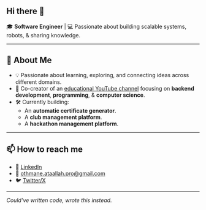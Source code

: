 ## Hi there 👋

🎓 **Software Engineer** | 💻 Passionate about building scalable systems, robots, & sharing knowledge.

---

## 🚀 About Me
- 💡 Passionate about learning, exploring, and connecting ideas across different domains.
- 🎥 Co-creator of an [educational YouTube channel](https://youtube.com/@CodiM3ana) focusing on **backend development**, **programming**, & **computer science**.
- 🛠 Currently building:
  - An **automatic certificate generator**.
  - A **club management platform**.
  - A **hackathon management platform**.

---

## 📫 How to reach me
- 💼 [LinkedIn](https://linkedin.com/othmane-ataallah)
- 📧 othmane.ataallah.pro@gmail.com
- 🐦 [Twitter/X](https://x.com/OthmaneAtaallah)

---

*Could’ve written code, wrote this instead.*
